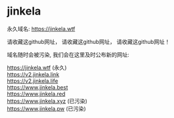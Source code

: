 # jinkela

永久域名: https://jinkela.wtf


请收藏这github网址， 请收藏这github网址， 请收藏这github网址！

域名随时会被污染, 我们会在这里及时公布新的网址:

https://jinkela.wtf (永久) <br>
https://v2.jinkela.link <br>
https://v2.jinkela.life <br>
https://www.jinkela.best <br>
https://www.jinkela.red <br>
https://www.jinkela.xyz (已污染) <br>
https://www.jinkela.pw (已污染) <br>
